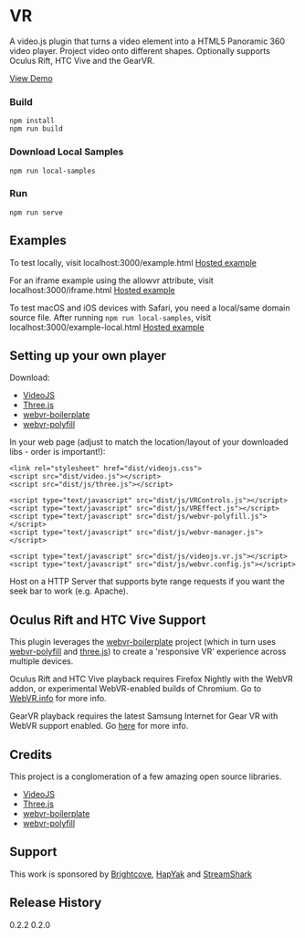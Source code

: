 
# VR

A video.js plugin that turns a video element into a HTML5 Panoramic 360 video player. Project video onto different shapes. Optionally supports Oculus Rift, HTC Vive and the GearVR.

[View Demo](https://videojs-vr.s3.amazonaws.com/0.2.2/example.html)


### Build
```
npm install
npm run build
```

### Download Local Samples
```
npm run local-samples
```

### Run
```
npm run serve
```

## Examples
To test locally, visit localhost:3000/example.html
[Hosted example](https://videojs-vr.s3.amazonaws.com/0.2.2/example.html)

For an iframe example using the allowvr attribute, visit localhost:3000/iframe.html [Hosted example](https://videojs-vr.s3.amazonaws.com/0.2.2/iframe.html)

To test macOS and iOS devices with Safari, you need a local/same domain source file. After running `npm run local-samples`, visit localhost:3000/example-local.html [Hosted example](https://videojs-vr.s3.amazonaws.com/0.2.2/example-local.html)

## Setting up your own player

Download:
* [VideoJS](http://www.videojs.com)
* [Three.js](http://threejs.org)
* [webvr-boilerplate](https://github.com/borismus/webvr-boilerplate)
* [webvr-polyfill](https://github.com/borismus/webvr-polyfill)

In your web page (adjust to match the location/layout of your downloaded libs - order is important!):

    <link rel="stylesheet" href="dist/videojs.css">
    <script src="dist/video.js"></script>
    <script src="dist/js/three.js"></script>

    <script type="text/javascript" src="dist/js/VRControls.js"></script>
    <script type="text/javascript" src="dist/js/VREffect.js"></script>
    <script type="text/javascript" src="dist/js/webvr-polyfill.js"></script>
    <script type="text/javascript" src="dist/js/webvr-manager.js"></script>

    <script type="text/javascript" src="dist/js/videojs.vr.js"></script>
    <script type="text/javascript" src="dist/js/webvr.config.js"></script>

Host on a HTTP Server that supports byte range requests if you want the seek bar to work (e.g. Apache).

## Oculus Rift and HTC Vive Support
This plugin leverages the [webvr-boilerplate](https://github.com/borismus/webvr-boilerplate) project (which in turn uses [webvr-polyfill](https://github.com/borismus/webvr-polyfill) and [three.js](https://github.com/mrdoob/three.js)) to create a 'responsive VR' experience across multiple devices.

Oculus Rift and HTC Vive playback requires Firefox Nightly with the WebVR addon, or experimental WebVR-enabled builds of Chromium. Go to [WebVR.info](http://www.webvr.info) for more info.

GearVR playback requires the latest Samsung Internet for Gear VR with WebVR support enabled. Go [here](https://mail.mozilla.org/pipermail/web-vr-discuss/2016-April/001054.html) for more info.

## Credits ##

This project is a conglomeration of a few amazing open source libraries.

* [VideoJS](http://www.videojs.com)
* [Three.js](http://threejs.org)
* [webvr-boilerplate](https://github.com/borismus/webvr-boilerplate)
* [webvr-polyfill](https://github.com/borismus/webvr-polyfill)

## Support ##
This work is sponsored by [Brightcove](https://www.brightcove.com), [HapYak](http://corp.hapyak.com/) and [StreamShark](https://streamshark.io)


## Release History
0.2.2
0.2.0
